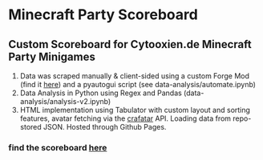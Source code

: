 # Minecraft Party Scoreboard #
## Custom Scoreboard for Cytooxien.de Minecraft Party Minigames ##

1. Data was scraped manually & client-sided using a custom Forge Mod (find it [here](https://github.com/Fflopse/fflopscrape-2.1/tree/main/builds)) and a pyautogui script (see data-analysis/automate.ipynb)
2. Data Analysis in Python using Regex and Pandas (data-analysis/analysis-v2.ipynb)
3. HTML implementation using Tabulator with custom layout and sorting features, avatar fetching via the [crafatar](https://crafatar.com) API. Loading data from repo-stored JSON. Hosted through Github Pages.

### find the scoreboard [here](https://sb.fflopse.de) ###
